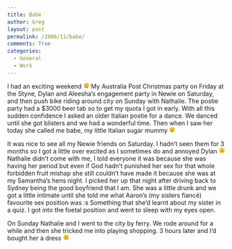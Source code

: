 ```yaml
---
title: Babe
author: Greg
layout: post
permalink: /2006/11/babe/
comments: True
categories:
  - General
  - Work
---
```

I had an exciting weekend <img src="/wp-content/smilies/simple-smile.png" alt=":)" class="wp-smiley" style="height: 1em; max-height: 1em;" /> My Australia Post Christmas party on Friday at the Styne, Dylan and Aleesha’s engagement party in Newie on Saturday, and then push bike riding around city on Sunday with Nathalie. The postie party had a $3000 beer tab so to get my quota I got in early. With all this sudden confidence I asked an older Italian postie for a dance. We danced until she got blisters and we had a wonderful time. Then when I saw her today she called me babe, my little Italian sugar mummy <img src="/wp-content/smilies/simple-smile.png" alt=":)" class="wp-smiley" style="height: 1em; max-height: 1em;" />

It was nice to see all my Newie friends on Saturday. I hadn’t seen them for 3 months so I got a little over excited as I sometimes do and annoyed Dylan <img src="/wp-content/smilies/frownie.png" alt=":(" class="wp-smiley" style="height: 1em; max-height: 1em;" /> Nathalie didn’t come with me, I told everyone it was because she was having her period but even if God hadn’t punished her sex for that whole forbidden fruit mishap she still couldn’t have made it because she was at my Samantha’s hens night. I picked her up that night after driving back to Sydney being the good boyfriend that I am. She was a little drunk and we got a little intimate until she told me what Aaron’s (my sisters fiancé) favourite sex position was :s Something that she’d learnt about my sister in a quiz. I got into the foetal position and went to sleep with my eyes open.

On Sunday Nathalie and I went to the city by ferry. We rode around for a while and then she tricked me into playing shopping. 3 hours later and I’d bought her a dress <img src="/wp-content/smilies/frownie.png" alt=":(" class="wp-smiley" style="height: 1em; max-height: 1em;" />